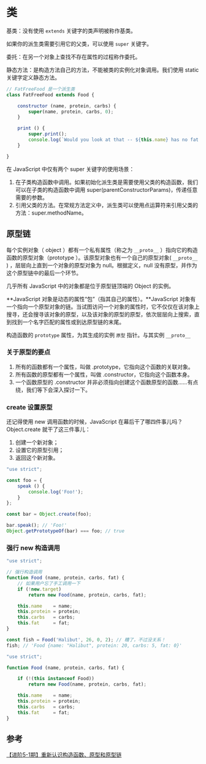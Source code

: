 # 类
基类：没有使用 `extends` 关键字的类声明被称作基类。

如果你的派生类需要引用它的父类，可以使用 `super` 关键字。

委托：在另一个对象上查找不存在属性的过程称作委托。

静态方法：是构造方法自己的方法，不能被类的实例化对象调用。我们使用 static 关键字定义静态方法。

```js
// FatFreeFood 是一个派生类
class FatFreeFood extends Food {

    constructor (name, protein, carbs) {
        super(name, protein, carbs, 0);
    }

    print () {
        super.print();
        console.log(`Would you look at that -- ${this.name} has no fat!`);
    }

}
```

在 JavaScript 中仅有两个 super 关键字的使用场景：

1. 在子类构造函数中调用。如果初始化派生类是需要使用父类的构造函数，我们可以在子类的构造函数中调用 super(parentConstructorParams)，传递任意需要的参数。
2. 引用父类的方法。在常规方法定义中，派生类可以使用点运算符来引用父类的方法：super.methodName。

## 原型链
每个实例对象（ object ）都有一个私有属性（称之为 `__proto__` ）指向它的构造函数的原型对象（prototype ）。该原型对象也有一个自己的原型对象( `__proto__` ) ，层层向上直到一个对象的原型对象为 null。根据定义，null 没有原型，并作为这个原型链中的最后一个环节。

几乎所有 JavaScript 中的对象都是位于原型链顶端的 Object 的实例。

**JavaScript 对象是动态的属性“包”（指其自己的属性）。**JavaScript 对象有一个指向一个原型对象的链。当试图访问一个对象的属性时，它不仅仅在该对象上搜寻，还会搜寻该对象的原型，以及该对象的原型的原型，依次层层向上搜索，直到找到一个名字匹配的属性或到达原型链的末尾。

构造函数的 `prototype` 属性，为其生成的实例 `原型` 指针。与其实例 `__proto__`

### 关于原型的要点
1. 所有的函数都有一个属性，叫做 .prototype，它指向这个函数的关联对象。
2. 所有函数的原型都有一个属性，叫做 .constructor，它指向这个函数本身。
3. 一个函数原型的 .constructor 并非必须指向创建这个函数原型的函数……有点绕，我们等下会深入探讨一下。

### create 设置原型
还记得使用 new 调用函数的时候，JavaScript 在幕后干了哪四件事儿吗？Object.create 就干了这三件事儿：

1. 创建一个新对象；
2. 设置它的原型引用；
3. 返回这个新对象。

```js
"use strict";

const foo = {
    speak () {
        console.log('Foo!');
    }
};

const bar = Object.create(foo);

bar.speak(); // 'Foo!'
Object.getPrototypeOf(bar) === foo; // true
```

### 强行 new 构造调用
```js
"use strict";

// 强行构造调用
function Food (name, protein, carbs, fat) {
    // 如果用户忘了手工调用一下
    if (!new.target)
        return new Food(name, protein, carbs, fat);

    this.name    = name;
    this.protein = protein;
    this.carbs   = carbs;
    this.fat     = fat;
}

const fish = Food('Halibut', 26, 0, 2); // 糟了，不过没关系！
fish; // 'Food {name: "Halibut", protein: 20, carbs: 5, fat: 0}'
```

```js
"use strict";

function Food (name, protein, carbs, fat) {

    if (!(this instanceof Food))
        return new Food(name, protein, carbs, fat);

    this.name    = name;
    this.protein = protein;
    this.carbs   = carbs;
    this.fat     = fat;
}
```
## 参考
[](https://juejin.im/entry/573969b91ea4930060f3e31a)
[【进阶5-1期】重新认识构造函数、原型和原型链](https://github.com/yygmind/blog/issues/32)

